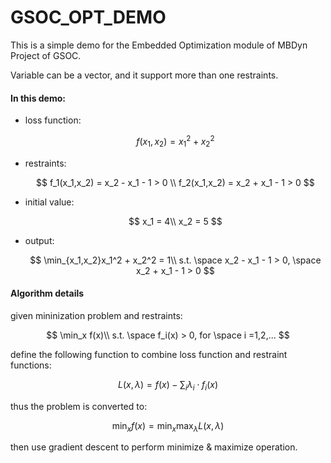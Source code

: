 # GSOC_OPT_DEMO
This is a simple demo for the Embedded Optimization module of MBDyn Project of GSOC.

Variable can be a vector, and it support more than one restraints. 

#### In this demo:                                            

- loss function:

  $$
  f(x_1,x_2) = x_1^2 + x_2^2
  $$

- restraints:

  $$
  f_1(x_1,x_2) = x_2 - x_1 - 1 > 0 \\
  f_2(x_1,x_2) = x_2 + x_1 - 1 > 0
  $$
                

- initial value:

  $$
  x_1 = 4\\
  x_2 = 5
  $$

- output:

  $$
  \min_{x_1,x_2}x_1^2 + x_2^2 = 1\\
  s.t. \space x_2 - x_1 - 1 > 0, \space x_2 + x_1 - 1 > 0
  $$

#### Algorithm details
given mininization problem and restraints:

$$
\min_x f(x)\\
s.t. \space f_i(x) > 0, for \space i =1,2,... 
$$

define the following function to combine loss function and restraint functions:

$$
L(x,\lambda) = f(x) - \sum_i \lambda_i \cdot f_i(x) 
$$

thus the problem is converted to:

$$
\min_x f(x) = \min_x \max_\lambda L(x,\lambda)
$$

then use gradient descent to perform minimize & maximize operation.
